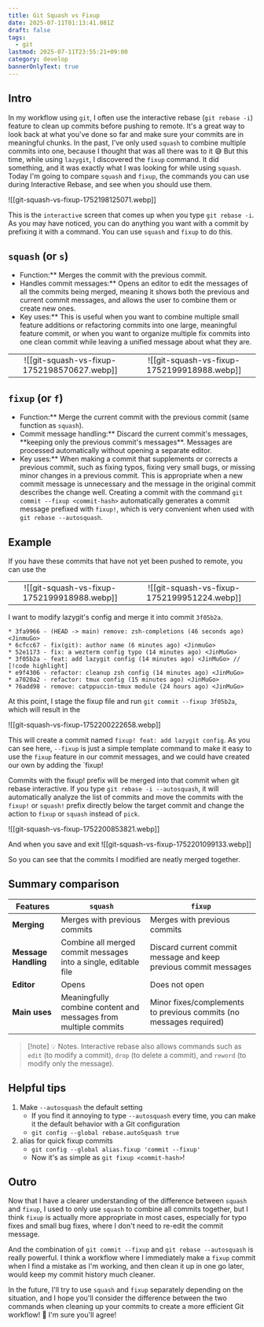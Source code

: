 ```yaml
---
title: Git Squash vs Fixup
date: 2025-07-11T01:13:41.081Z
draft: false
tags:
  - git
lastmod: 2025-07-11T23:55:21+09:00
category: develop
bannerOnlyText: true
---
```


## Intro

In my workflow using `git`, I often use the interactive rebase (`git rebase -i`) feature to clean up commits before pushing to remote. It's a great way to look back at what you've done so far and make sure your commits are in meaningful chunks. In the past, I've only used `squash` to combine multiple commits into one, because I thought that was all there was to it 😅 But this time, while using `lazygit`, I discovered the `fixup` command. It did something, and it was exactly what I was looking for while using `squash`. Today I'm going to compare `squash` and `fixup`, the commands you can use during Interactive Rebase, and see when you should use them.

![[git-squash-vs-fixup-1752198125071.webp]]

This is the `interactive` screen that comes up when you type `git rebase -i`. As you may have noticed, you can do anything you want with a commit by prefixing it with a command. You can use `squash` and `fixup` to do this.

## `squash` (or `s`)

- Function:\*\* Merges the commit with the previous commit.
- Handles commit messages:\*\* Opens an editor to edit the messages of all the commits being merged, meaning it shows both the previous and current commit messages, and allows the user to combine them or create new ones.
- Key uses:\*\* This is useful when you want to combine multiple small feature additions or refactoring commits into one large, meaningful feature commit, or when you want to organize multiple fix commits into one clean commit while leaving a unified message about what they are.

|  |  |
|:-:|:-:|
| ![[git-squash-vs-fixup-1752198570627.webp]] | ![[git-squash-vs-fixup-1752199918988.webp]] |

## `fixup` (or `f`)

- Function:\*\* Merge the current commit with the previous commit (same function as `squash`).
- Commit message handling:** Discard the current commit's messages, **keeping only the previous commit's messages\*\*. Messages are processed automatically without opening a separate editor.
- Key uses:\*\* When making a commit that supplements or corrects a previous commit, such as fixing typos, fixing very small bugs, or missing minor changes in a previous commit. This is appropriate when a new commit message is unnecessary and the message in the original commit describes the change well. Creating a commit with the command `git commit --fixup <commit-hash>` automatically generates a commit message prefixed with `fixup!`, which is very convenient when used with `git rebase --autosquash`.

## Example

If you have these commits that have not yet been pushed to remote, you can use the

|  |  |
|:-:|:-:|
| ![[git-squash-vs-fixup-1752199918988.webp]] | ![[git-squash-vs-fixup-1752199951224.webp]] |

I want to modify lazygit's config and merge it into commit `3f05b2a`.

```text
* 3fa9966 - (HEAD -> main) remove: zsh-completions (46 seconds ago) <JinmuGo>
* 6cfcc67 - fix(git): author name (6 minutes ago) <JinmuGo>
* 52e1173 - fix: a wezterm config typo (14 minutes ago) <JinMuGo>
* 3f05b2a - feat: add lazygit config (14 minutes ago) <JinMuGo> // [!code highlight]
* e9f4306 - refactor: cleanup zsh config (14 minutes ago) <JinMuGo>
* a7020a2 - refactor: tmux config (15 minutes ago) <JinMuGo>
* 76add98 - remove: catppuccin-tmux module (24 hours ago) <JinMuGo>
```

At this point, I stage the fixup file and run `git commit --fixup 3f05b2a`, which will result in the

![[git-squash-vs-fixup-1752200222658.webp]]

This will create a commit named `fixup! feat: add lazygit config`. As you can see here, `--fixup` is just a simple template command to make it easy to use the `fixup` feature in our commit messages, and we could have created our own by adding the `fixup!

Commits with the fixup! prefix will be merged into that commit when git rebase interactive. If you type `git rebase -i --autosquash`, it will automatically analyze the list of commits and move the commits with the `fixup!` or `squash!` prefix directly below the target commit and change the action to `fixup` or `squash` instead of `pick`.

![[git-squash-vs-fixup-1752200853821.webp]]

And when you save and exit
![[git-squash-vs-fixup-1752201099133.webp]]

So you can see that the commits I modified are neatly merged together.

## Summary comparison

| Features             | `squash`                                                        | `fixup`                                                            |
| -------------------- | --------------------------------------------------------------- | ------------------------------------------------------------------ |
| **Merging**          | Merges with previous commits                                    | Merges with previous commits                                       |
| **Message Handling** | Combine all merged commit messages into a single, editable file | Discard current commit message and keep previous commit messages   |
| **Editor**           | Opens                                                           | Does not open                                                      |
| **Main uses**        | Meaningfully combine content and messages from multiple commits | Minor fixes/complements to previous commits (no messages required) |

> [!note] 💡 Notes.
> Interactive rebase also allows commands such as `edit` (to modify a commit), `drop` (to delete a commit), and `reword` (to modify only the message).

## Helpful tips

1. Make `--autosquash` the default setting
   - If you find it annoying to type `--autosquash` every time, you can make it the default behavior with a Git configuration
   - `git config --global rebase.autoSquash true`
2. alias for quick fixup commits
   - `git config --global alias.fixup 'commit --fixup'`
   - Now it's as simple as `git fixup <commit-hash>`!

## Outro

Now that I have a clearer understanding of the difference between `squash` and `fixup`, I used to only use `squash` to combine all commits together, but I think `fixup` is actually more appropriate in most cases, especially for typo fixes and small bug fixes, where I don't need to re-edit the commit message.

And the combination of `git commit --fixup` and `git rebase --autosquash` is really powerful. I think a workflow where I immediately make a `fixup` commit when I find a mistake as I'm working, and then clean it up in one go later, would keep my commit history much cleaner.

In the future, I'll try to use `squash` and `fixup` separately depending on the situation, and I hope you'll consider the difference between the two commands when cleaning up your commits to create a more efficient Git workflow! 🚀 I'm sure you'll agree!
